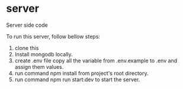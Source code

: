 # server
Server side code


To run this server, follow bellow steps:
1. clone this
2. Install mongodb locally.
3. create .env file copy all the variable from .env.example to .env and assign them values.
4. run command npm install from project's root directory.
5. run command npm run start:dev to start the server.
